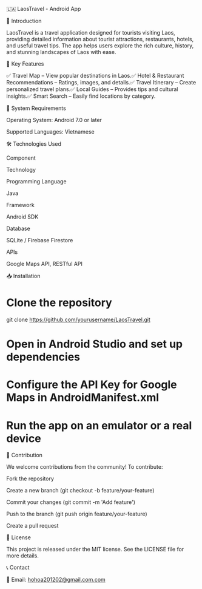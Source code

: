 🇱🇦 LaosTravel - Android App



📌 Introduction

LaosTravel is a travel application designed for tourists visiting Laos, providing detailed information about tourist attractions, restaurants, hotels, and useful travel tips. The app helps users explore the rich culture, history, and stunning landscapes of Laos with ease.

🚀 Key Features

✅ Travel Map – View popular destinations in Laos.✅ Hotel & Restaurant Recommendations – Ratings, images, and details.✅ Travel Itinerary – Create personalized travel plans.✅ Local Guides – Provides tips and cultural insights.✅ Smart Search – Easily find locations by category.

📱 System Requirements

Operating System: Android 7.0 or later

Supported Languages: Vietnamese

🛠️ Technologies Used

Component

Technology

Programming Language

Java

Framework

Android SDK

Database

SQLite / Firebase Firestore

APIs

Google Maps API, RESTful API

📥 Installation

# Clone the repository
git clone https://github.com/yourusername/LaosTravel.git

# Open in Android Studio and set up dependencies
# Configure the API Key for Google Maps in AndroidManifest.xml

# Run the app on an emulator or a real device

🔧 Contribution

We welcome contributions from the community! To contribute:

Fork the repository

Create a new branch (git checkout -b feature/your-feature)

Commit your changes (git commit -m 'Add feature')

Push to the branch (git push origin feature/your-feature)

Create a pull request

📜 License

This project is released under the MIT license. See the LICENSE file for more details.

📞 Contact

📧 Email: hohoa201202@gmail.com.com
